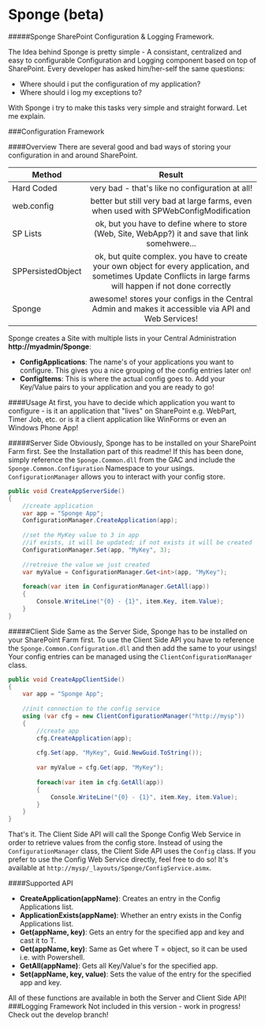 Sponge (beta)
======

#####Sponge SharePoint Configuration &amp; Logging Framework.

The Idea behind Sponge is pretty simple - A consistant, centralized and easy to configurable Configuration and
Logging component based on top of SharePoint. Every developer has asked him/her-self the same questions:

- Where should i put the configuration of my application?
- Where should i log my exceptions to?

With Sponge i try to make this tasks very simple and straight forward. Let me explain.


###Configuration Framework

####Overview
There are several good and bad ways of storing your configuration in and around SharePoint.

| Method        | Result           |
| ------------- |:-------------:|
| Hard Coded    | very bad - that's like no configuration at all!
| web.config     | better but still very bad at large farms, even when used with SPWebConfigModification 
| SP Lists | ok, but you have to define where to store (Web, Site, WebApp?) it and save that link somehwere...
| SPPersistedObject | ok, but quite complex. you have to create your own object for  every application, and sometimes Update Conflicts in large farms will happen if not done correctly
| Sponge | awesome! stores your configs in the Central Admin and makes it accessible via API and Web Services!

Sponge creates a Site with multiple lists in your Central Administration **http://myadmin/Sponge**:

- **ConfigApplications**: The name's of your applications you want to configure. This gives you a nice grouping of the config entries later on!
- **ConfigItems**: This is where the actual config goes to. Add your Key/Value pairs to your application and you are ready to go!

####Usage
At first, you have to decide which application you want to configure - is it an application that "lives" on SharePoint e.g. WebPart, Timer Job, etc. or is it a client application like WinForms or even an Windows Phone App!

#####Server Side
Obviously, Sponge has to be installed on your SharePoint Farm first. See the Installation part of this readme! If this has been done, simply reference the `Sponge.Common.dll` from the GAC and include the `Sponge.Common.Configuration` Namespace to your usings. `ConfigurationManager` allows you to interact with your config store.

```c#
public void CreateAppServerSide()
{
    //create application
    var app = "Sponge App";
    ConfigurationManager.CreateApplication(app);
	
	//set the MyKey value to 3 in app
	//if exists, it will be updated; if not exists it will be created
	ConfigurationManager.Set(app, "MyKey", 3);
	
	//retreive the value we just created
	var myValue = ConfigurationManager.Get<int>(app, "MyKey");
	
	foreach(var item in ConfigurationManager.GetAll(app))
	{
		Console.WriteLine("{0} - {1}", item.Key, item.Value);
	}
}
```
#####Client Side
Same as the Server Side, Sponge has to be installed on your SharePoint Farm first. To use the Client Side API you have to reference the `Sponge.Common.Configuration.dll` and then add the same to your usings! Your config entries can be managed using the `ClientConfigurationManager` class.

```c#
public void CreateAppClientSide()
{
    var app = "Sponge App";
    
	//init connection to the config service
    using (var cfg = new ClientConfigurationManager("http://mysp"))
    {
		//create app
        cfg.CreateApplication(app);
		
		cfg.Set(app, "MyKey", Guid.NewGuid.ToString());
		
		var myValue = cfg.Get(app, "MyKey");
		
		foreach(var item in cfg.GetAll(app))
		{
			Console.WriteLine("{0} - {1}", item.Key, item.Value);
		}
    }
}
```

That's it. The Client Side API will call the Sponge Config Web Service in order to retrieve values from the config store. Instead of using the `ConfigurationManager` class, the Client Side API uses the `Config` class. If you prefer to use the Config Web Service directly, feel free to do so! It's available at `http://mysp/_layouts/Sponge/ConfigService.asmx`.

####Supported API

- **CreateApplication(appName)**: Creates an entry in the Config Applications list.
- **ApplicationExists(appName)**: Whether an entry exists in the Config Applications list.
- **Get<T>(appName, key)**: Gets an entry for the specified app and key and cast it to T.
- **Get(appName, key)**: Same as Get<T> where T = object, so it can be used i.e. with Powershell.
- **GetAll(appName)**: Gets all Key/Value's for the specified app.
- **Set(appName, key, value)**: Sets the value of the entry for the specified app and key.

All of these functions are available in both the Server and Client Side API!
###Logging Framework
Not included in this version - work in progress! Check out the develop branch!
